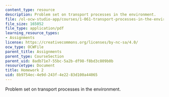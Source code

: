 ```yaml
---
content_type: resource
description: Problem set on transport processes in the environment.
file: /ol-ocw-studio-app/courses/1-061-transport-processes-in-the-environment-fall-2008/8b9754ec4e9d243f4e2283d100a44065_f02homework2.pdf
file_size: 165052
file_type: application/pdf
learning_resource_types:
- Assignments
license: https://creativecommons.org/licenses/by-nc-sa/4.0/
ocw_type: OCWFile
parent_title: Assignments
parent_type: CourseSection
parent_uid: 8adb71e7-55bc-5a2b-df98-f8bd3c809b0b
resourcetype: Document
title: Homework 2
uid: 8b9754ec-4e9d-243f-4e22-83d100a44065
---
```

Problem set on transport processes in the environment.